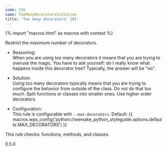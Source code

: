 ```yaml
---
code: 216
name: TooManyDecoratorsViolation
title: 'Too many decorators: {0}'
---
```


{% import "macros.html" as macros with context %}

Restrict the maximum number of decorators.

  - Reasoning:  
    When you are using too many decorators it means that you are trying
    to overuse the magic. You have to ask yourself: do I really know
    what happens inside this decorator tree? Typically, the answer will
    be "no".

  - Solution:  
    Using too many decorators typically means that you are trying to
    configure the behavior from outside of the class. Do not do that too
    much. Split functions or classes into smaller ones. Use higher order
    decorators.

  - Configuration:  
    This rule is configurable with `--max-decorators`. Default:
    {{ macros.wps_config('python://wemake_python_styleguide.options.defaults.MAX_DECORATORS') }}

This rule checks: functions, methods, and classes.

<div class="versionadded">

0.5.0

</div>